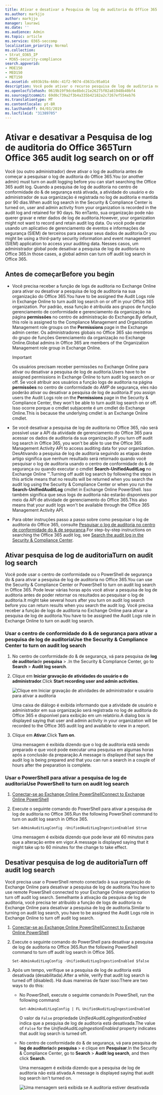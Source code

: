 ```yaml
---
title: Ativar e desativar a Pesquisa de log de auditoria do Office 365
ms.author: markjjo
author: markjjo
manager: laurawi
ms.date: ''
ms.audience: Admin
ms.topic: article
ms.service: O365-seccomp
localization_priority: Normal
ms.collection:
- Strat_O365_IP
- M365-security-compliance
search.appverid:
- MOE150
- MED150
- MET150
ms.assetid: e893b19a-660c-41f2-9074-d3631c95a014
description: Você pode ativar o recurso pesquisa de log de auditoria no centro de conformidade do & de segurança. Se você mudar de ideia, poderá desativar se estiver desligado a qualquer momento. Quando a pesquisa de log de auditoria está desativada, os administradores não podem pesquisar o log de auditoria do Office 365 para atividades de usuário e administrador em sua organização.
ms.openlocfilehash: 0619b19f9dc6e8bdc21e26275f02a81948b40bf4
ms.sourcegitcommit: 69d0c739a2f3b4a335b42182a2c7267ef554eb76
ms.translationtype: MT
ms.contentlocale: pt-BR
ms.lasthandoff: 04/03/2019
ms.locfileid: "31389705"
---
```

# <a name="turn-office-365-audit-log-search-on-or-off"></a><span data-ttu-id="62a25-105">Ativar e desativar a Pesquisa de log de auditoria do Office 365</span><span class="sxs-lookup"><span data-stu-id="62a25-105">Turn Office 365 audit log search on or off</span></span>

<span data-ttu-id="62a25-106">Você (ou outro administrador) deve ativar o log de auditoria antes de começar a pesquisar o log de auditoria do Office 365.</span><span class="sxs-lookup"><span data-stu-id="62a25-106">You (or another admin) must turn on audit logging before you can start searching the Office 365 audit log.</span></span> <span data-ttu-id="62a25-107">Quando a pesquisa de log de auditoria no centro de conformidade do & de segurança está ativada, a atividade do usuário e do administrador de sua organização é registrada no log de auditoria e mantida por 90 dias.</span><span class="sxs-lookup"><span data-stu-id="62a25-107">When audit log search in the Security & Compliance Center is turned on, user and admin activity from your organization is recorded in the audit log and retained for 90 days.</span></span> <span data-ttu-id="62a25-108">No enTanto, sua organização pode não querer gravar e reter dados de log de auditoria.</span><span class="sxs-lookup"><span data-stu-id="62a25-108">However, your organization might not want to record and retain audit log data.</span></span> <span data-ttu-id="62a25-109">Ou você pode estar usando um aplicativo de gerenciamento de eventos e informações de segurança (SIEM) de terceiros para acessar seus dados de auditoria.</span><span class="sxs-lookup"><span data-stu-id="62a25-109">Or you might be using a third-party security information and event management (SIEM) application to access your auditing data.</span></span> <span data-ttu-id="62a25-110">Nesses casos, um administrador global pode desativar a pesquisa de log de auditoria no Office 365.</span><span class="sxs-lookup"><span data-stu-id="62a25-110">In those cases, a global admin can turn off audit log search in Office 365.</span></span>
  
## <a name="before-you-begin"></a><span data-ttu-id="62a25-111">Antes de começar</span><span class="sxs-lookup"><span data-stu-id="62a25-111">Before you begin</span></span>

- <span data-ttu-id="62a25-112">Você precisa receber a função de logs de auditoria no Exchange Online para ativar ou desativar a pesquisa de log de auditoria na sua organização do Office 365.</span><span class="sxs-lookup"><span data-stu-id="62a25-112">You have to be assigned the Audit Logs role in Exchange Online to turn audit log search on or off in your Office 365 organization.</span></span> <span data-ttu-id="62a25-113">Por padrão, essa função é atribuída aos grupos de função gerenciamento de conformidade e gerenciamento da organização na página **permissões** no centro de administração do Exchange.</span><span class="sxs-lookup"><span data-stu-id="62a25-113">By default, this role is assigned to the Compliance Management and Organization Management role groups on the **Permissions** page in the Exchange admin center.</span></span> <span data-ttu-id="62a25-114">Os administradores globais no Office 365 são membros do grupo de funções Gerenciamento da organização no Exchange Online.</span><span class="sxs-lookup"><span data-stu-id="62a25-114">Global admins in Office 365 are members of the Organization Management role group in Exchange Online.</span></span> 
    
    > [!IMPORTANT]
    > <span data-ttu-id="62a25-115">Os usuários precisam receber permissões no Exchange Online para ativar ou desativar a pesquisa de log de auditoria.</span><span class="sxs-lookup"><span data-stu-id="62a25-115">Users have to be assigned permissions in Exchange Online to turn audit log search on or off.</span></span> <span data-ttu-id="62a25-116">Se você atribuir aos usuários a função logs de auditoria na página **permissões** no centro de conformidade do _AMP_ de segurança, eles não poderão ativar ou desativar a pesquisa de log de auditoria.</span><span class="sxs-lookup"><span data-stu-id="62a25-116">If you assign users the Audit Logs role on the **Permissions** page in the Security & Compliance Center, they won't be able to turn audit log search on or off.</span></span> <span data-ttu-id="62a25-117">Isso ocorre porque o cmdlet subjacente é um cmdlet do Exchange Online.</span><span class="sxs-lookup"><span data-stu-id="62a25-117">This is because the underlying cmdlet is an Exchange Online cmdlet.</span></span> 
  
- <span data-ttu-id="62a25-118">Se você desativar a pesquisa de log de auditoria no Office 365, não será possível usar a API da atividade de gerenciamento do Office 365 para acessar os dados de auditoria da sua organização.</span><span class="sxs-lookup"><span data-stu-id="62a25-118">If you turn off audit log search in Office 365, you won't be able to use the Office 365 Management Activity API to access auditing data for your organization.</span></span> <span data-ttu-id="62a25-119">DesAtivando a pesquisa de log de auditoria seguindo as etapas deste artigo significa que nenhum resultado será retornado quando você pesquisar o log de auditoria usando o centro de conformidade do & de segurança ou quando executar o cmdlet **Search-UnifiedAuditLog** no Exchange Online ™.</span><span class="sxs-lookup"><span data-stu-id="62a25-119">Turning off audit log search by following the steps in this article means that no results will be returned when you search the audit log using the Security & Compliance Center or when you run the **Search-UnifiedAuditLog** cmdlet in Exchange Online PowerShell.</span></span> <span data-ttu-id="62a25-120">Isso também significa que seus logs de auditoria não estarão disponíveis por meio da API de atividade de gerenciamento do Office 365.</span><span class="sxs-lookup"><span data-stu-id="62a25-120">This also means that your audit logs won't be available through the Office 365 Management Activity API.</span></span>  
    
- <span data-ttu-id="62a25-121">Para obter instruções passo a passo sobre como pesquisar o log de auditoria do Office 365, consulte [Pesquisar o log de auditoria no centro de conformidade do & de segurança](search-the-audit-log-in-security-and-compliance.md).</span><span class="sxs-lookup"><span data-stu-id="62a25-121">For step-by-step instructions on searching the Office 365 audit log, see [Search the audit log in the Security & Compliance Center](search-the-audit-log-in-security-and-compliance.md).</span></span>
    
## <a name="turn-on-audit-log-search"></a><span data-ttu-id="62a25-122">Ativar pesquisa de log de auditoria</span><span class="sxs-lookup"><span data-stu-id="62a25-122">Turn on audit log search</span></span>

<span data-ttu-id="62a25-123">Você pode usar o centro de conformidade ou o PowerShell de segurança do & para ativar a pesquisa de log de auditoria no Office 365.</span><span class="sxs-lookup"><span data-stu-id="62a25-123">You can use the Security & Compliance Center or PowerShell to turn on audit log search in Office 365.</span></span> <span data-ttu-id="62a25-124">Pode levar várias horas após você ativar a pesquisa de log de auditoria antes de poder retornar os resultados ao pesquisar o log de auditoria.</span><span class="sxs-lookup"><span data-stu-id="62a25-124">It might take several hours after you turn on audit log search before you can return results when you search the audit log.</span></span> <span data-ttu-id="62a25-125">Você precisa receber a função de logs de auditoria no Exchange Online para ativar a pesquisa de log de auditoria.</span><span class="sxs-lookup"><span data-stu-id="62a25-125">You have to be assigned the Audit Logs role in Exchange Online to turn on audit log search.</span></span>
  
### <a name="use-the-security--compliance-center-to-turn-on-audit-log-search"></a><span data-ttu-id="62a25-126">Usar o centro de conformidade do & de segurança para ativar a pesquisa de log de auditoria</span><span class="sxs-lookup"><span data-stu-id="62a25-126">Use the Security & Compliance Center to turn on audit log search</span></span>

1. <span data-ttu-id="62a25-127">No centro de conformidade do & de segurança, vá para pesquisa de **log de auditoria**de **pesquisa** \> .</span><span class="sxs-lookup"><span data-stu-id="62a25-127">In the Security & Compliance Center, go to **Search** \> **Audit log search**.</span></span>
    
2. <span data-ttu-id="62a25-128">Clique em **Iniciar gravação de atividades do usuário e do administrador**.</span><span class="sxs-lookup"><span data-stu-id="62a25-128">Click **Start recording user and admin activities**.</span></span>
    
    ![Clique em Iniciar gravação de atividades de administrador e usuário para ativar a auditoria](media/39a9d35f-88d0-4bbe-a962-0be2f838e2bf.png)
  
    <span data-ttu-id="62a25-130">Uma caixa de diálogo é exibida informando que a atividade de usuário e administrador em sua organização será registrada no log de auditoria do Office 365 e disponível para exibição em um relatório.</span><span class="sxs-lookup"><span data-stu-id="62a25-130">A dialog box is displayed saying that user and admin activity in your organization will be recorded to the Office 365 audit log and available to view in a report.</span></span> 
    
3. <span data-ttu-id="62a25-131">Clique em **Ativar**.</span><span class="sxs-lookup"><span data-stu-id="62a25-131">Click **Turn on**.</span></span>
    
    <span data-ttu-id="62a25-132">Uma mensagem é exibida dizendo que o log de auditoria está sendo preparado e que você pode executar uma pesquisa em algumas horas após a conclusão da preparação.</span><span class="sxs-lookup"><span data-stu-id="62a25-132">A message is displayed that says the audit log is being prepared and that you can run a search in a couple of hours after the preparation is complete.</span></span>
    
### <a name="use-powershell-to-turn-on-audit-log-search"></a><span data-ttu-id="62a25-133">Usar o PowerShell para ativar a pesquisa de log de auditoria</span><span class="sxs-lookup"><span data-stu-id="62a25-133">Use PowerShell to turn on audit log search</span></span>

1. [<span data-ttu-id="62a25-134">Conectar-se ao Exchange Online PowerShell</span><span class="sxs-lookup"><span data-stu-id="62a25-134">Connect to Exchange Online PowerShell</span></span>](https://go.microsoft.com/fwlink/p/?LinkID=396554)
    
2. <span data-ttu-id="62a25-135">Execute o seguinte comando do PowerShell para ativar a pesquisa de log de auditoria no Office 365.</span><span class="sxs-lookup"><span data-stu-id="62a25-135">Run the following PowerShell command to turn on audit log search in Office 365.</span></span>
    
    ```
    Set-AdminAuditLogConfig -UnifiedAuditLogIngestionEnabled $true
    ```

    <span data-ttu-id="62a25-136">Uma mensagem é exibida dizendo que pode levar até 60 minutos para que a alteração entre em vigor.</span><span class="sxs-lookup"><span data-stu-id="62a25-136">A message is displayed saying that it might take up to 60 minutes for the change to take effect.</span></span>
  
## <a name="turn-off-audit-log-search"></a><span data-ttu-id="62a25-137">Desativar pesquisa de log de auditoria</span><span class="sxs-lookup"><span data-stu-id="62a25-137">Turn off audit log search</span></span>

<span data-ttu-id="62a25-138">Você precisa usar o PowerShell remoto conectado à sua organização do Exchange Online para desativar a pesquisa de log de auditoria.</span><span class="sxs-lookup"><span data-stu-id="62a25-138">You have to use remote PowerShell connected to your Exchange Online organization to turn off audit log search.</span></span> <span data-ttu-id="62a25-139">Semelhante à ativação da pesquisa de log de auditoria, você precisa ter atribuído a função de logs de auditoria no Exchange Online para desativar a pesquisa de log de auditoria.</span><span class="sxs-lookup"><span data-stu-id="62a25-139">Similar to turning on audit log search, you have to be assigned the Audit Logs role in Exchange Online to turn off audit log search.</span></span>
  
1. [<span data-ttu-id="62a25-140">Conectar-se ao Exchange Online PowerShell</span><span class="sxs-lookup"><span data-stu-id="62a25-140">Connect to Exchange Online PowerShell</span></span>](https://go.microsoft.com/fwlink/p/?LinkID=396554)
    
2. <span data-ttu-id="62a25-141">Execute o seguinte comando do PowerShell para desativar a pesquisa de log de auditoria no Office 365.</span><span class="sxs-lookup"><span data-stu-id="62a25-141">Run the following PowerShell command to turn off audit log search in Office 365.</span></span>
    
    ```
    Set-AdminAuditLogConfig -UnifiedAuditLogIngestionEnabled $false
    ```

3. <span data-ttu-id="62a25-142">Após um tempo, verifique se a pesquisa de log de auditoria está desativada (desabilitada).</span><span class="sxs-lookup"><span data-stu-id="62a25-142">After a while, verify that audit log search is turned off (disabled).</span></span> <span data-ttu-id="62a25-143">Há duas maneiras de fazer isso:</span><span class="sxs-lookup"><span data-stu-id="62a25-143">There are two ways to do this:</span></span>
    
    - <span data-ttu-id="62a25-144">No PowerShell, execute o seguinte comando:</span><span class="sxs-lookup"><span data-stu-id="62a25-144">In PowerShell, run the following command:</span></span>

        ```
        Get-AdminAuditLogConfig | FL UnifiedAuditLogIngestionEnabled
        ```

        <span data-ttu-id="62a25-145">O valor da `False` propriedade _UnifiedAuditLogIngestionEnabled_ indica que a pesquisa de log de auditoria está desativada.</span><span class="sxs-lookup"><span data-stu-id="62a25-145">The value of  `False` for the  _UnifiedAuditLogIngestionEnabled_ property indicates that audit log search is turned off.</span></span> 
    
    - <span data-ttu-id="62a25-146">No centro de conformidade do & de segurança, vá para pesquisa de **log de auditoria**de **pesquisa** \> e clique em **Pesquisar**.</span><span class="sxs-lookup"><span data-stu-id="62a25-146">In the Security & Compliance Center, go to **Search** \> **Audit log search**, and then click **Search**.</span></span>
    
      <span data-ttu-id="62a25-147">Uma mensagem é exibida dizendo que a pesquisa de log de auditoria não está ativada.</span><span class="sxs-lookup"><span data-stu-id="62a25-147">A message is displayed saying that audit log search isn't turned on.</span></span> 
    
      ![Uma mensagem será exibida se A auditoria estiver desativada](media/dca53da6-1cbe-4fa3-9860-f0d674de9538.png)
